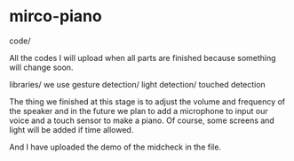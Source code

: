 # mirco-piano
code/ 

All the codes I will upload when all parts are finished because something will change soon.

libraries/
we use gesture detection/ light detection/ touched detection 

The thing we finished at this stage is to adjust the volume and frequency of the speaker and in the future we plan to add a microphone to input our voice and a touch sensor to make a piano. Of course, some screens and light will be added if time allowed.

And I have uploaded the demo of the midcheck in the file.



